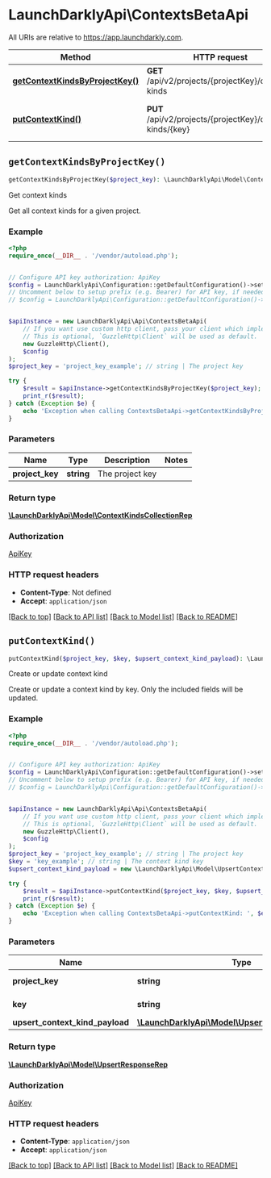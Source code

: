 # LaunchDarklyApi\ContextsBetaApi

All URIs are relative to https://app.launchdarkly.com.

Method | HTTP request | Description
------------- | ------------- | -------------
[**getContextKindsByProjectKey()**](ContextsBetaApi.md#getContextKindsByProjectKey) | **GET** /api/v2/projects/{projectKey}/context-kinds | Get context kinds
[**putContextKind()**](ContextsBetaApi.md#putContextKind) | **PUT** /api/v2/projects/{projectKey}/context-kinds/{key} | Create or update context kind


## `getContextKindsByProjectKey()`

```php
getContextKindsByProjectKey($project_key): \LaunchDarklyApi\Model\ContextKindsCollectionRep
```

Get context kinds

Get all context kinds for a given project.

### Example

```php
<?php
require_once(__DIR__ . '/vendor/autoload.php');


// Configure API key authorization: ApiKey
$config = LaunchDarklyApi\Configuration::getDefaultConfiguration()->setApiKey('Authorization', 'YOUR_API_KEY');
// Uncomment below to setup prefix (e.g. Bearer) for API key, if needed
// $config = LaunchDarklyApi\Configuration::getDefaultConfiguration()->setApiKeyPrefix('Authorization', 'Bearer');


$apiInstance = new LaunchDarklyApi\Api\ContextsBetaApi(
    // If you want use custom http client, pass your client which implements `GuzzleHttp\ClientInterface`.
    // This is optional, `GuzzleHttp\Client` will be used as default.
    new GuzzleHttp\Client(),
    $config
);
$project_key = 'project_key_example'; // string | The project key

try {
    $result = $apiInstance->getContextKindsByProjectKey($project_key);
    print_r($result);
} catch (Exception $e) {
    echo 'Exception when calling ContextsBetaApi->getContextKindsByProjectKey: ', $e->getMessage(), PHP_EOL;
}
```

### Parameters

Name | Type | Description  | Notes
------------- | ------------- | ------------- | -------------
 **project_key** | **string**| The project key |

### Return type

[**\LaunchDarklyApi\Model\ContextKindsCollectionRep**](../Model/ContextKindsCollectionRep.md)

### Authorization

[ApiKey](../../README.md#ApiKey)

### HTTP request headers

- **Content-Type**: Not defined
- **Accept**: `application/json`

[[Back to top]](#) [[Back to API list]](../../README.md#endpoints)
[[Back to Model list]](../../README.md#models)
[[Back to README]](../../README.md)

## `putContextKind()`

```php
putContextKind($project_key, $key, $upsert_context_kind_payload): \LaunchDarklyApi\Model\UpsertResponseRep
```

Create or update context kind

Create or update a context kind by key. Only the included fields will be updated.

### Example

```php
<?php
require_once(__DIR__ . '/vendor/autoload.php');


// Configure API key authorization: ApiKey
$config = LaunchDarklyApi\Configuration::getDefaultConfiguration()->setApiKey('Authorization', 'YOUR_API_KEY');
// Uncomment below to setup prefix (e.g. Bearer) for API key, if needed
// $config = LaunchDarklyApi\Configuration::getDefaultConfiguration()->setApiKeyPrefix('Authorization', 'Bearer');


$apiInstance = new LaunchDarklyApi\Api\ContextsBetaApi(
    // If you want use custom http client, pass your client which implements `GuzzleHttp\ClientInterface`.
    // This is optional, `GuzzleHttp\Client` will be used as default.
    new GuzzleHttp\Client(),
    $config
);
$project_key = 'project_key_example'; // string | The project key
$key = 'key_example'; // string | The context kind key
$upsert_context_kind_payload = new \LaunchDarklyApi\Model\UpsertContextKindPayload(); // \LaunchDarklyApi\Model\UpsertContextKindPayload

try {
    $result = $apiInstance->putContextKind($project_key, $key, $upsert_context_kind_payload);
    print_r($result);
} catch (Exception $e) {
    echo 'Exception when calling ContextsBetaApi->putContextKind: ', $e->getMessage(), PHP_EOL;
}
```

### Parameters

Name | Type | Description  | Notes
------------- | ------------- | ------------- | -------------
 **project_key** | **string**| The project key |
 **key** | **string**| The context kind key |
 **upsert_context_kind_payload** | [**\LaunchDarklyApi\Model\UpsertContextKindPayload**](../Model/UpsertContextKindPayload.md)|  |

### Return type

[**\LaunchDarklyApi\Model\UpsertResponseRep**](../Model/UpsertResponseRep.md)

### Authorization

[ApiKey](../../README.md#ApiKey)

### HTTP request headers

- **Content-Type**: `application/json`
- **Accept**: `application/json`

[[Back to top]](#) [[Back to API list]](../../README.md#endpoints)
[[Back to Model list]](../../README.md#models)
[[Back to README]](../../README.md)
